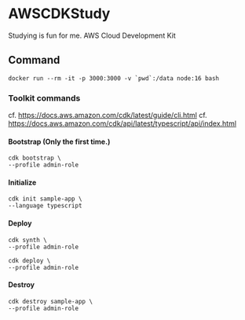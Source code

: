 # AWSCDKStudy
Studying is fun for me. AWS Cloud Development Kit

## Command

```
docker run --rm -it -p 3000:3000 -v `pwd`:/data node:16 bash
```

### Toolkit commands

cf. https://docs.aws.amazon.com/cdk/latest/guide/cli.html
cf. https://docs.aws.amazon.com/cdk/api/latest/typescript/api/index.html

#### Bootstrap (Only the first time.)
```
cdk bootstrap \
--profile admin-role
```

#### Initialize

```
cdk init sample-app \
--language typescript
```

#### Deploy

```
cdk synth \
--profile admin-role
```

```
cdk deploy \
--profile admin-role
```

#### Destroy

```
cdk destroy sample-app \
--profile admin-role
```
